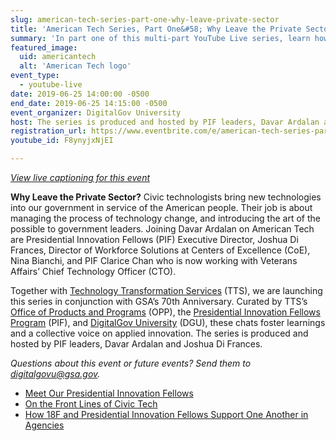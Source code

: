 ```yaml
---
slug: american-tech-series-part-one-why-leave-private-sector
title: 'American Tech Series, Part One&#58; Why Leave the Private Sector&#63;'
summary: 'In part one of this multi-part YouTube Live series, learn how civic technologists work to better our government&#46;  '
featured_image:
  uid: americantech
  alt: 'American Tech logo'
event_type:
  - youtube-live
date: 2019-06-25 14:00:00 -0500
end_date: 2019-06-25 14:15:00 -0500
event_organizer: DigitalGov University
host: The series is produced and hosted by PIF leaders, Davar Ardalan and Joshua Di Frances.
registration_url: https://www.eventbrite.com/e/american-tech-series-part-one-why-leave-the-private-sector-registration-62151203924
youtube_id: F8ynyjxNjEI

---
```

[*View live captioning for this event*](https://www.captionedtext.com/client/event.aspx?EventID=4044360&CustomerID=321)


**Why Leave the Private Sector?** Civic technologists bring new technologies into our government in service of the American people. Their job is about managing the process of technology change, and introducing the art of the possible to government leaders. Joining Davar Ardalan on American Tech are Presidential Innovation Fellows (PIF) Executive Director, Joshua Di Frances, Director of Workforce Solutions at Centers of Excellence (CoE), Nina Bianchi, and PIF Clarice Chan who is now working with Veterans Affairs’ Chief Technology Officer (CTO).

Together with [Technology Transformation Services](https://www.gsa.gov/about-us/organization/federal-acquisition-service/technology-transformation-services) (TTS), we are launching this series in conjunction with GSA’s 70th Anniversary. Curated by TTS’s [Office of Products and Programs](https://www.gsa.gov/about-us/organization/federal-acquisition-service/technology-transformation-services/office-of-products-and-programs) (OPP), the [Presidential Innovation Fellows Program](https://www.gsa.gov/about-us/organization/federal-acquisition-service/technology-transformation-services/office-of-presidential-innovation-fellows) (PIF), and [DigitalGov University](https://digital.gov/digitalgov-university/) (DGU), these chats foster learnings and a collective voice on applied innovation. The series is produced and hosted by PIF leaders, Davar Ardalan and Joshua Di Frances.

*Questions about this event or future events? Send them to [digitalgovu@gsa.gov](mailto:digitalgovu@gsa.gov).*

- [Meet Our Presidential Innovation Fellows](https://www.presidentialinnovationfellows.gov/)
- [On the Front Lines of Civic Tech](https://digital.gov/2018/12/19/looking-back-at-pifs-in-2018/)
- [How 18F and Presidential Innovation Fellows Support One Another in Agencies](https://digital.gov/2019/05/07/two-complementary-teams-with-same-goal/)
